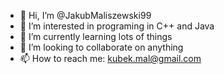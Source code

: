 - 👋 Hi, I’m @JakubMaliszewski99
- 👀 I’m interested in programing in C++ and Java
- 🌱 I’m currently learning lots of things
- 💞️ I’m looking to collaborate on anything
- 📫 How to reach me: kubek.mal@gmail.com

<!---
JakubMaliszewski99/JakubMaliszewski99 is a ✨ special ✨ repository because its `README.md` (this file) appears on your GitHub profile.
You can click the Preview link to take a look at your changes.
--->

